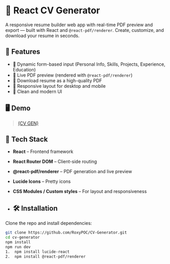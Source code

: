 # 📄 React CV Generator

A responsive resume builder web app with real-time PDF preview and export — built with React and `@react-pdf/renderer`. Create, customize, and download your resume in seconds.

## 🚀 Features

- 📝 Dynamic form-based input (Personal Info, Skills, Projects, Experience, Education)
- 📄 Live PDF preview (rendered with `@react-pdf/renderer`)
- 💾 Download resume as a high-quality PDF
- 📱 Responsive layout for desktop and mobile
- 🎨 Clean and modern UI

## 🖥️ Demo

> [(CV GEN)](https://roxypoc.github.io/CV-Generator/)

## 🧰 Tech Stack

- **React** – Frontend framework
- **React Router DOM** – Client-side routing
- **@react-pdf/renderer** – PDF generation and live preview
- **Lucide Icons** – Pretty icons
- **CSS Modules / Custom styles** – For layout and responsiveness

- ## 🛠️ Installation

Clone the repo and install dependencies:

```bash
git clone https://github.com/RoxyPOC/CV-Generator.git
cd cv-generator
npm install
npm run dev
1.	npm install lucide-react
2.	npm install @react-pdf/renderer
